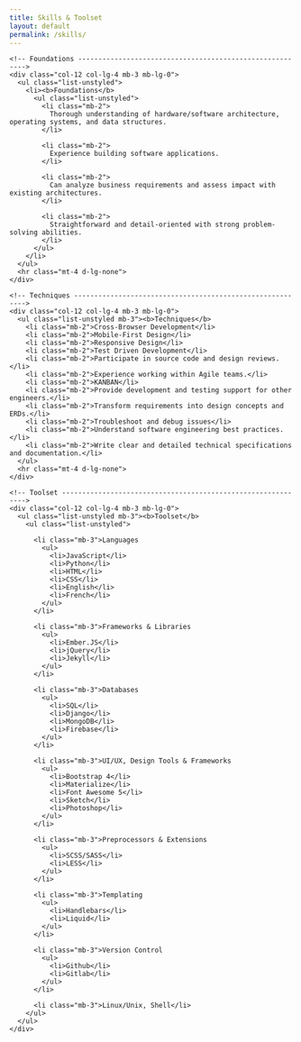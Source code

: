 ```yaml
---
title: Skills & Toolset
layout: default
permalink: /skills/
---
```


<div class="col-11 col-md-12">
  <div class="row justify-content-center">

    <!-- Foundations --------------------------------------------------------->
    <div class="col-12 col-lg-4 mb-3 mb-lg-0">
      <ul class="list-unstyled">
        <li><b>Foundations</b>
          <ul class="list-unstyled">
            <li class="mb-2">
              Thorough understanding of hardware/software architecture, operating systems, and data structures.
            </li>

            <li class="mb-2">
              Experience building software applications.
            </li>

            <li class="mb-2">
              Can analyze business requirements and assess impact with existing architectures.
            </li>

            <li class="mb-2">
              Straightforward and detail-oriented with strong problem-solving abilities.
            </li>
          </ul>
        </li>
      </ul>
      <hr class="mt-4 d-lg-none">
    </div>

    <!-- Techniques ---------------------------------------------------------->
    <div class="col-12 col-lg-4 mb-3 mb-lg-0">
      <ul class="list-unstyled mb-3"><b>Techniques</b>
        <li class="mb-2">Cross-Browser Development</li>
        <li class="mb-2">Mobile-First Design</li>
        <li class="mb-2">Responsive Design</li>
        <li class="mb-2">Test Driven Development</li>
        <li class="mb-2">Participate in source code and design reviews.</li>
        <li class="mb-2">Experience working within Agile teams.</li>
        <li class="mb-2">KANBAN</li>
        <li class="mb-2">Provide development and testing support for other engineers.</li>
        <li class="mb-2">Transform requirements into design concepts and ERDs.</li>
        <li class="mb-2">Troubleshoot and debug issues</li>
        <li class="mb-2">Understand software engineering best practices.</li>
        <li class="mb-2">Write clear and detailed technical specifications and documentation.</li>
      </ul>
      <hr class="mt-4 d-lg-none">
    </div>

    <!-- Toolset ------------------------------------------------------------->
    <div class="col-12 col-lg-4 mb-3 mb-lg-0">
      <ul class="list-unstyled mb-3"><b>Toolset</b>
        <ul class="list-unstyled">

          <li class="mb-3">Languages
            <ul>
              <li>JavaScript</li>
              <li>Python</li>
              <li>HTML</li>
              <li>CSS</li>
              <li>English</li>
              <li>French</li>
            </ul>
          </li>

          <li class="mb-3">Frameworks & Libraries
            <ul>
              <li>Ember.JS</li>
              <li>jQuery</li>
              <li>Jekyll</li>
            </ul>
          </li>

          <li class="mb-3">Databases
            <ul>
              <li>SQL</li>
              <li>Django</li>
              <li>MongoDB</li>
              <li>Firebase</li>
            </ul>
          </li>

          <li class="mb-3">UI/UX, Design Tools & Frameworks
            <ul>
              <li>Bootstrap 4</li>
              <li>Materialize</li>
              <li>Font Awesome 5</li>
              <li>Sketch</li>
              <li>Photoshop</li>
            </ul>
          </li>

          <li class="mb-3">Preprocessors & Extensions
            <ul>
              <li>SCSS/SASS</li>
              <li>LESS</li>
            </ul>
          </li>

          <li class="mb-3">Templating
            <ul>
              <li>Handlebars</li>
              <li>Liquid</li>
            </ul>
          </li>

          <li class="mb-3">Version Control
            <ul>
              <li>Github</li>
              <li>Gitlab</li>
            </ul>
          </li>

          <li class="mb-3">Linux/Unix, Shell</li>
        </ul>
      </ul>
    </div>
  </div>
</div>
